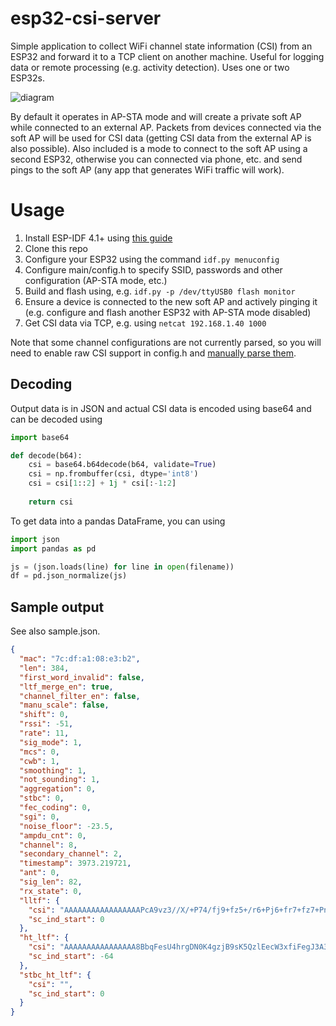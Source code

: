 
# esp32-csi-server

Simple application to collect WiFi channel state information (CSI) from an ESP32 and forward it to a TCP client on another machine. Useful for logging data or remote processing (e.g. activity detection). Uses one or two ESP32s.

![diagram](https://user-images.githubusercontent.com/1389709/112679235-4f0a6880-8e42-11eb-82fb-43c5de895c32.png)

By default it operates in AP-STA mode and will create a private soft AP while connected to an external AP. Packets from devices connected via the soft AP will be used for CSI data (getting CSI data from the external AP is also possible). Also included is a mode to connect to the soft AP using a second ESP32, otherwise you can connected via phone, etc. and send pings to the soft AP (any app that generates WiFi traffic will work).

# Usage

1. Install ESP-IDF 4.1+ using [this guide](https://docs.espressif.com/projects/esp-idf/en/latest/esp32/versions.html)
2. Clone this repo
3. Configure your ESP32 using the command `idf.py menuconfig`
4. Configure main/config.h to specify SSID, passwords and other configuration (AP-STA mode, etc.)
5. Build and flash using, e.g. `idf.py -p /dev/ttyUSB0 flash monitor`
6. Ensure a device is connected to the new soft AP and actively pinging it (e.g. configure and flash another ESP32 with AP-STA mode disabled)
7. Get CSI data via TCP, e.g. using `netcat 192.168.1.40 1000`

Note that some channel configurations are not currently parsed, so you will need to enable raw CSI support in config.h and [manually parse them](https://docs.espressif.com/projects/esp-idf/en/latest/esp32/api-guides/wifi.html#wi-fi-channel-state-information).

## Decoding
Output data is in JSON and actual CSI data is encoded using base64 and can be decoded using

```python
import base64

def decode(b64):
    csi = base64.b64decode(b64, validate=True)
    csi = np.frombuffer(csi, dtype='int8')
    csi = csi[1::2] + 1j * csi[:-1:2]
    
    return csi
```

To get data into a pandas DataFrame, you can using

```python
import json
import pandas as pd

js = (json.loads(line) for line in open(filename))
df = pd.json_normalize(js)
```

## Sample output

See also sample.json.

```json
{
  "mac": "7c:df:a1:08:e3:b2",
  "len": 384,
  "first_word_invalid": false,
  "ltf_merge_en": true,
  "channel_filter_en": false,
  "manu_scale": false,
  "shift": 0,
  "rssi": -51,
  "rate": 11,
  "sig_mode": 1,
  "mcs": 0,
  "cwb": 1,
  "smoothing": 1,
  "not_sounding": 1,
  "aggregation": 0,
  "stbc": 0,
  "fec_coding": 0,
  "sgi": 0,
  "noise_floor": -23.5,
  "ampdu_cnt": 0,
  "channel": 8,
  "secondary_channel": 2,
  "timestamp": 3973.219721,
  "ant": 0,
  "sig_len": 82,
  "rx_state": 0,
  "lltf": {
    "csi": "AAAAAAAAAAAAAAAAAPcA9vz3//X/+P74/fj9+fz5+/r6+Pj6+fr7+fz7+Pn2+/z7+P35/Pz6+Pz7+/b99vz3+gAA9f/1/PT99f/4/fb+9f73/vb+9v31/fn9+P33/vf99P7z/ff99vz4/Pf79/v5+vf5+vv9+QAAAAAAAAAAAAA=",
    "sc_ind_start": 0
  },
  "ht_ltf": {
    "csi": "AAAAAAAAAAAAAAAA8BbqFesU4hrgDN0K4gzjB9sK5QzlEecW3xfiFegJ3A3aGd0D5QnfEN8J2w3jDdkT0hLYG9wM3hTiCtsc8RHhEuAV6hTdFuge6xDpHPAY8CDsG+wg6yL3JO8Y9SLpG/8h+CP6JP0b/B72J/gc9ikCLwEnAAAAAAAAJQseASn0JwAi+iT8H/Qf+hr0HPcd8RLxIPIW8xXuDd0c5xbnD+oV4xfVFvYJ5BHpE+4W4g7lEdMN4gzVCd0K3AjhB9v83xDmCtcB2QnbBdoJ2gjaCeQI4QnaB9sF2gbWC+MO3hDgFN0V3wrnG+UZ8RjzAAAAAAAAAAAAAA==",
    "sc_ind_start": -64
  },
  "stbc_ht_ltf": {
    "csi": "",
    "sc_ind_start": 0
  }
}
```
